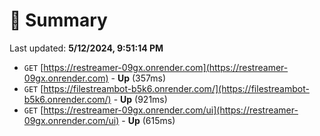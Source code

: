 # 📖 Summary
Last updated: **5/12/2024, 9:51:14 PM**

- `GET` [https://restreamer-09gx.onrender.com](https://restreamer-09gx.onrender.com) - **Up** (357ms)
- `GET` [https://filestreambot-b5k6.onrender.com/](https://filestreambot-b5k6.onrender.com/) - **Up** (921ms)
- `GET` [https://restreamer-09gx.onrender.com/ui](https://restreamer-09gx.onrender.com/ui) - **Up** (615ms)
